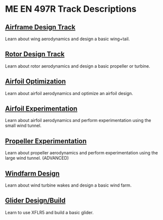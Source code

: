 # ME EN 497R Track Descriptions

## [Airframe Design Track](airframe_design.md)
Learn about wing aerodynamics and design a basic wing+tail.

## [Rotor Design Track](rotor_design.md)
Learn about rotor aerodynamics and design a basic propeller or turbine.

## [Airfoil Optimization](airfoil_optimization.md)
Learn about airfoil aerodynamics and optimize an airfoil design.

## [Airfoil Experimentation](airfoil_experimentation.md)
Learn about airfoil aerodynamics and perform experimentation using the small wind tunnel.
## [Propeller Experimentation](propeller_experimentation.md)
Learn about propeller aerodynamics and perform experimentation using the large wind tunnel. (ADVANCED)

## [Windfarm Design](windfarm_design.md)
Learn about wind turbine wakes and design a basic wind farm.

## [Glider Design/Build](glider_db.md)
Learn to use XFLR5 and build a basic glider.
